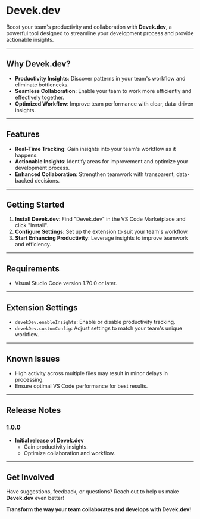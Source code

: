 # **Devek.dev**

Boost your team's productivity and collaboration with **Devek.dev**, a powerful tool designed to streamline your development process and provide actionable insights.

---

## **Why Devek.dev?**

- **Productivity Insights**: Discover patterns in your team's workflow and eliminate bottlenecks.
- **Seamless Collaboration**: Enable your team to work more efficiently and effectively together.
- **Optimized Workflow**: Improve team performance with clear, data-driven insights.

---

## **Features**

- **Real-Time Tracking**: Gain insights into your team's workflow as it happens.
- **Actionable Insights**: Identify areas for improvement and optimize your development process.
- **Enhanced Collaboration**: Strengthen teamwork with transparent, data-backed decisions.

---

## **Getting Started**

1. **Install Devek.dev**: Find "Devek.dev" in the VS Code Marketplace and click "Install".
2. **Configure Settings**: Set up the extension to suit your team's workflow.
3. **Start Enhancing Productivity**: Leverage insights to improve teamwork and efficiency.

---

## **Requirements**

- Visual Studio Code version 1.70.0 or later.

---

## **Extension Settings**

- `devekDev.enableInsights`: Enable or disable productivity tracking.
- `devekDev.customConfig`: Adjust settings to match your team's unique workflow.

---

## **Known Issues**

- High activity across multiple files may result in minor delays in processing.
- Ensure optimal VS Code performance for best results.

---

## **Release Notes**

### 1.0.0
- **Initial release of Devek.dev**
  - Gain productivity insights.
  - Optimize collaboration and workflow.

---

## **Get Involved**

Have suggestions, feedback, or questions? Reach out to help us make **Devek.dev** even better!

**Transform the way your team collaborates and develops with Devek.dev!**